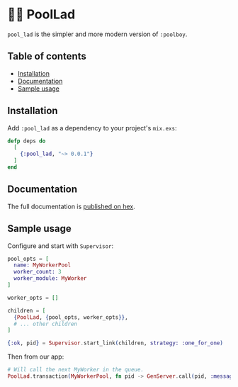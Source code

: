 # 🙅‍♂️ PoolLad

`pool_lad` is the simpler and more modern version of `:poolboy`.

## Table of contents

-   [Installation](#installation)
-   [Documentation](#documentation)
-   [Sample usage](#sample-usage)

## Installation

Add `:pool_lad` as a dependency to your project's `mix.exs`:

```elixir
defp deps do
  [
    {:pool_lad, "~> 0.0.1"}
  ]
end
```

## Documentation

The full documentation is [published on hex](https://hexdocs.pm/pool_lad/).

## Sample usage

Configure and start with `Supervisor`:

```elixir
pool_opts = [
  name: MyWorkerPool
  worker_count: 3
  worker_module: MyWorker
]

worker_opts = []

children = [
  {PoolLad, {pool_opts, worker_opts}},
  # ... other children
]

{:ok, pid} = Supervisor.start_link(children, strategy: :one_for_one)
```

Then from our app:

```elixir
# Will call the next MyWorker in the queue.
PoolLad.transaction(MyWorkerPool, fn pid -> GenServer.call(pid, :message) end)
```
